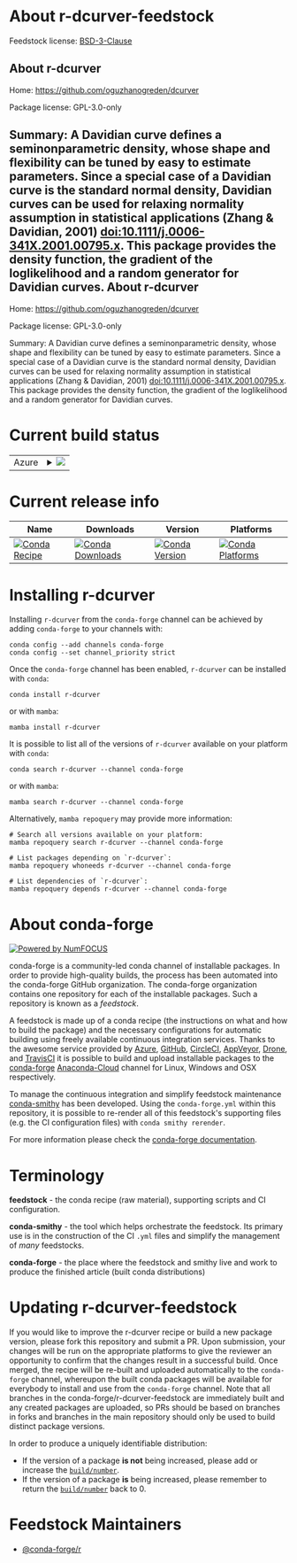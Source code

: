 About r-dcurver-feedstock
=========================

Feedstock license: [BSD-3-Clause](https://github.com/conda-forge/r-dcurver-feedstock/blob/main/LICENSE.txt)

About r-dcurver
---------------

Home: https://github.com/oguzhanogreden/dcurver

Package license: GPL-3.0-only

Summary: A Davidian curve defines a seminonparametric density, whose shape and flexibility can be tuned by easy to estimate parameters. Since a special case of a Davidian curve is the standard normal density, Davidian curves can be used for relaxing normality assumption in statistical applications (Zhang & Davidian, 2001) <doi:10.1111/j.0006-341X.2001.00795.x>. This package provides the density function, the gradient of the loglikelihood and a random generator for Davidian curves.
About r-dcurver
---------------

Home: https://github.com/oguzhanogreden/dcurver

Package license: GPL-3.0-only

Summary: A Davidian curve defines a seminonparametric density, whose shape and flexibility can be tuned by easy to estimate parameters. Since a special case of a Davidian curve is the standard normal density, Davidian curves can be used for relaxing normality assumption in statistical applications (Zhang & Davidian, 2001) <doi:10.1111/j.0006-341X.2001.00795.x>. This package provides the density function, the gradient of the loglikelihood and a random generator for Davidian curves.

Current build status
====================


<table>
    
  <tr>
    <td>Azure</td>
    <td>
      <details>
        <summary>
          <a href="https://dev.azure.com/conda-forge/feedstock-builds/_build/latest?definitionId=1066&branchName=main">
            <img src="https://dev.azure.com/conda-forge/feedstock-builds/_apis/build/status/r-dcurver-feedstock?branchName=main">
          </a>
        </summary>
        <table>
          <thead><tr><th>Variant</th><th>Status</th></tr></thead>
          <tbody><tr>
              <td>linux_64_r_base4.2</td>
              <td>
                <a href="https://dev.azure.com/conda-forge/feedstock-builds/_build/latest?definitionId=1066&branchName=main">
                  <img src="https://dev.azure.com/conda-forge/feedstock-builds/_apis/build/status/r-dcurver-feedstock?branchName=main&jobName=linux&configuration=linux%20linux_64_r_base4.2" alt="variant">
                </a>
              </td>
            </tr><tr>
              <td>linux_64_r_base4.3</td>
              <td>
                <a href="https://dev.azure.com/conda-forge/feedstock-builds/_build/latest?definitionId=1066&branchName=main">
                  <img src="https://dev.azure.com/conda-forge/feedstock-builds/_apis/build/status/r-dcurver-feedstock?branchName=main&jobName=linux&configuration=linux%20linux_64_r_base4.3" alt="variant">
                </a>
              </td>
            </tr><tr>
              <td>osx_64_r_base4.2</td>
              <td>
                <a href="https://dev.azure.com/conda-forge/feedstock-builds/_build/latest?definitionId=1066&branchName=main">
                  <img src="https://dev.azure.com/conda-forge/feedstock-builds/_apis/build/status/r-dcurver-feedstock?branchName=main&jobName=osx&configuration=osx%20osx_64_r_base4.2" alt="variant">
                </a>
              </td>
            </tr><tr>
              <td>osx_64_r_base4.3</td>
              <td>
                <a href="https://dev.azure.com/conda-forge/feedstock-builds/_build/latest?definitionId=1066&branchName=main">
                  <img src="https://dev.azure.com/conda-forge/feedstock-builds/_apis/build/status/r-dcurver-feedstock?branchName=main&jobName=osx&configuration=osx%20osx_64_r_base4.3" alt="variant">
                </a>
              </td>
            </tr><tr>
              <td>win_64</td>
              <td>
                <a href="https://dev.azure.com/conda-forge/feedstock-builds/_build/latest?definitionId=1066&branchName=main">
                  <img src="https://dev.azure.com/conda-forge/feedstock-builds/_apis/build/status/r-dcurver-feedstock?branchName=main&jobName=win&configuration=win%20win_64_" alt="variant">
                </a>
              </td>
            </tr>
          </tbody>
        </table>
      </details>
    </td>
  </tr>
</table>

Current release info
====================

| Name | Downloads | Version | Platforms |
| --- | --- | --- | --- |
| [![Conda Recipe](https://img.shields.io/badge/recipe-r--dcurver-green.svg)](https://anaconda.org/conda-forge/r-dcurver) | [![Conda Downloads](https://img.shields.io/conda/dn/conda-forge/r-dcurver.svg)](https://anaconda.org/conda-forge/r-dcurver) | [![Conda Version](https://img.shields.io/conda/vn/conda-forge/r-dcurver.svg)](https://anaconda.org/conda-forge/r-dcurver) | [![Conda Platforms](https://img.shields.io/conda/pn/conda-forge/r-dcurver.svg)](https://anaconda.org/conda-forge/r-dcurver) |

Installing r-dcurver
====================

Installing `r-dcurver` from the `conda-forge` channel can be achieved by adding `conda-forge` to your channels with:

```
conda config --add channels conda-forge
conda config --set channel_priority strict
```

Once the `conda-forge` channel has been enabled, `r-dcurver` can be installed with `conda`:

```
conda install r-dcurver
```

or with `mamba`:

```
mamba install r-dcurver
```

It is possible to list all of the versions of `r-dcurver` available on your platform with `conda`:

```
conda search r-dcurver --channel conda-forge
```

or with `mamba`:

```
mamba search r-dcurver --channel conda-forge
```

Alternatively, `mamba repoquery` may provide more information:

```
# Search all versions available on your platform:
mamba repoquery search r-dcurver --channel conda-forge

# List packages depending on `r-dcurver`:
mamba repoquery whoneeds r-dcurver --channel conda-forge

# List dependencies of `r-dcurver`:
mamba repoquery depends r-dcurver --channel conda-forge
```


About conda-forge
=================

[![Powered by
NumFOCUS](https://img.shields.io/badge/powered%20by-NumFOCUS-orange.svg?style=flat&colorA=E1523D&colorB=007D8A)](https://numfocus.org)

conda-forge is a community-led conda channel of installable packages.
In order to provide high-quality builds, the process has been automated into the
conda-forge GitHub organization. The conda-forge organization contains one repository
for each of the installable packages. Such a repository is known as a *feedstock*.

A feedstock is made up of a conda recipe (the instructions on what and how to build
the package) and the necessary configurations for automatic building using freely
available continuous integration services. Thanks to the awesome service provided by
[Azure](https://azure.microsoft.com/en-us/services/devops/), [GitHub](https://github.com/),
[CircleCI](https://circleci.com/), [AppVeyor](https://www.appveyor.com/),
[Drone](https://cloud.drone.io/welcome), and [TravisCI](https://travis-ci.com/)
it is possible to build and upload installable packages to the
[conda-forge](https://anaconda.org/conda-forge) [Anaconda-Cloud](https://anaconda.org/)
channel for Linux, Windows and OSX respectively.

To manage the continuous integration and simplify feedstock maintenance
[conda-smithy](https://github.com/conda-forge/conda-smithy) has been developed.
Using the ``conda-forge.yml`` within this repository, it is possible to re-render all of
this feedstock's supporting files (e.g. the CI configuration files) with ``conda smithy rerender``.

For more information please check the [conda-forge documentation](https://conda-forge.org/docs/).

Terminology
===========

**feedstock** - the conda recipe (raw material), supporting scripts and CI configuration.

**conda-smithy** - the tool which helps orchestrate the feedstock.
                   Its primary use is in the construction of the CI ``.yml`` files
                   and simplify the management of *many* feedstocks.

**conda-forge** - the place where the feedstock and smithy live and work to
                  produce the finished article (built conda distributions)


Updating r-dcurver-feedstock
============================

If you would like to improve the r-dcurver recipe or build a new
package version, please fork this repository and submit a PR. Upon submission,
your changes will be run on the appropriate platforms to give the reviewer an
opportunity to confirm that the changes result in a successful build. Once
merged, the recipe will be re-built and uploaded automatically to the
`conda-forge` channel, whereupon the built conda packages will be available for
everybody to install and use from the `conda-forge` channel.
Note that all branches in the conda-forge/r-dcurver-feedstock are
immediately built and any created packages are uploaded, so PRs should be based
on branches in forks and branches in the main repository should only be used to
build distinct package versions.

In order to produce a uniquely identifiable distribution:
 * If the version of a package **is not** being increased, please add or increase
   the [``build/number``](https://docs.conda.io/projects/conda-build/en/latest/resources/define-metadata.html#build-number-and-string).
 * If the version of a package **is** being increased, please remember to return
   the [``build/number``](https://docs.conda.io/projects/conda-build/en/latest/resources/define-metadata.html#build-number-and-string)
   back to 0.

Feedstock Maintainers
=====================

* [@conda-forge/r](https://github.com/conda-forge/r/)


